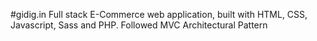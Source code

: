 #gidig.in
Full stack E-Commerce web application, built with HTML, CSS, Javascript, Sass and PHP. Followed MVC Architectural Pattern
